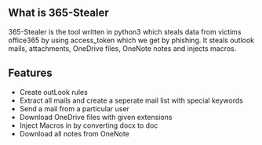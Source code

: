 ## What is 365-Stealer
365-Stealer is the tool written in python3 which steals data from victims office365 by using access_token which we get by phishing. It steals outlook mails, attachments, OneDrive files, OneNote notes and injects macros.

## Features
- Create outLook rules
- Extract all mails and create a seperate mail list with special keywords
- Send a mail from a particular user
- Download OneDrive files with given extensions
- Inject Macros in by converting docx to doc
- Download all notes from OneNote

